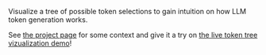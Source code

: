Visualize a tree of possible token selections to gain intuition on how LLM token generation works.

See [the project page](https://thelackthereof.org/llm-token-tree-visualization) for some context and give it a try on [the live token tree vizualization demo](https://thelackthereof.org/token-tree/)!
